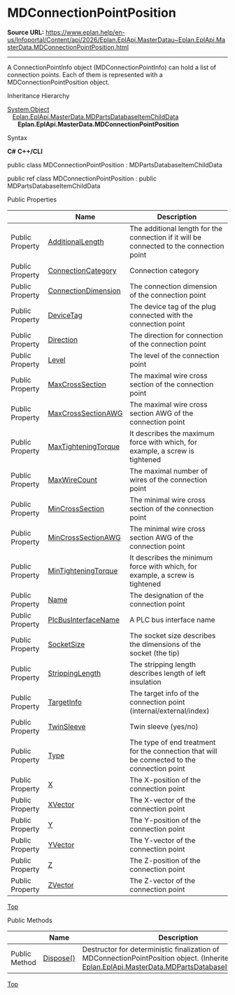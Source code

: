 # MDConnectionPointPosition

**Source URL:** https://www.eplan.help/en-us/Infoportal/Content/api/2026/Eplan.EplApi.MasterDatau~Eplan.EplApi.MasterData.MDConnectionPointPosition.html

---

A ConnectionPointInfo object (MDConnectionPointInfo) can hold a list of connection points. Each of them is represented with a MDConnectionPointPosition object.

Inheritance Hierarchy

[System.Object](#)  
   [Eplan.EplApi.MasterData.MDPartsDatabaseItemChildData](Eplan.EplApi.MasterDatau~Eplan.EplApi.MasterData.MDPartsDatabaseItemChildData.html)  
      **Eplan.EplApi.MasterData.MDConnectionPointPosition**

Syntax

**C#**
**C++/CLI**


public class MDConnectionPointPosition : MDPartsDatabaseItemChildData

public ref class MDConnectionPointPosition : public MDPartsDatabaseItemChildData

Public Properties

|  | Name | Description |
| --- | --- | --- |
| Public Property | [AdditionalLength](Eplan.EplApi.MasterDatau~Eplan.EplApi.MasterData.MDConnectionPointPosition~AdditionalLength.html) | The additional length for the connection if it will be connected to the connection point |
| Public Property | [ConnectionCategory](Eplan.EplApi.MasterDatau~Eplan.EplApi.MasterData.MDConnectionPointPosition~ConnectionCategory.html) | Connection category |
| Public Property | [ConnectionDimension](Eplan.EplApi.MasterDatau~Eplan.EplApi.MasterData.MDConnectionPointPosition~ConnectionDimension.html) | The connection dimension of the connection point |
| Public Property | [DeviceTag](Eplan.EplApi.MasterDatau~Eplan.EplApi.MasterData.MDConnectionPointPosition~DeviceTag.html) | The device tag of the plug connected with the connection point |
| Public Property | [Direction](Eplan.EplApi.MasterDatau~Eplan.EplApi.MasterData.MDConnectionPointPosition~Direction.html) | The direction for connection of the connection point |
| Public Property | [Level](Eplan.EplApi.MasterDatau~Eplan.EplApi.MasterData.MDConnectionPointPosition~Level.html) | The level of the connection point |
| Public Property | [MaxCrossSection](Eplan.EplApi.MasterDatau~Eplan.EplApi.MasterData.MDConnectionPointPosition~MaxCrossSection.html) | The maximal wire cross section of the connection point |
| Public Property | [MaxCrossSectionAWG](Eplan.EplApi.MasterDatau~Eplan.EplApi.MasterData.MDConnectionPointPosition~MaxCrossSectionAWG.html) | The maximal wire cross section AWG of the connection point |
| Public Property | [MaxTighteningTorque](Eplan.EplApi.MasterDatau~Eplan.EplApi.MasterData.MDConnectionPointPosition~MaxTighteningTorque.html) | It describes the maximum force with which, for example, a screw is tightened |
| Public Property | [MaxWireCount](Eplan.EplApi.MasterDatau~Eplan.EplApi.MasterData.MDConnectionPointPosition~MaxWireCount.html) | The maximal number of wires of the connection point |
| Public Property | [MinCrossSection](Eplan.EplApi.MasterDatau~Eplan.EplApi.MasterData.MDConnectionPointPosition~MinCrossSection.html) | The minimal wire cross section of the connection point |
| Public Property | [MinCrossSectionAWG](Eplan.EplApi.MasterDatau~Eplan.EplApi.MasterData.MDConnectionPointPosition~MinCrossSectionAWG.html) | The minimal wire cross section AWG of the connection point |
| Public Property | [MinTighteningTorque](Eplan.EplApi.MasterDatau~Eplan.EplApi.MasterData.MDConnectionPointPosition~MinTighteningTorque.html) | It describes the minimum force with which, for example, a screw is tightened |
| Public Property | [Name](Eplan.EplApi.MasterDatau~Eplan.EplApi.MasterData.MDConnectionPointPosition~Name.html) | The designation of the connection point |
| Public Property | [PlcBusInterfaceName](Eplan.EplApi.MasterDatau~Eplan.EplApi.MasterData.MDConnectionPointPosition~PlcBusInterfaceName.html) | A PLC bus interface name |
| Public Property | [SocketSize](Eplan.EplApi.MasterDatau~Eplan.EplApi.MasterData.MDConnectionPointPosition~SocketSize.html) | The socket size describes the dimensions of the socket (the tip) |
| Public Property | [StrippingLength](Eplan.EplApi.MasterDatau~Eplan.EplApi.MasterData.MDConnectionPointPosition~StrippingLength.html) | The stripping length describes length of left insulation |
| Public Property | [TargetInfo](Eplan.EplApi.MasterDatau~Eplan.EplApi.MasterData.MDConnectionPointPosition~TargetInfo.html) | The target info of the connection point (internal/external/index) |
| Public Property | [TwinSleeve](Eplan.EplApi.MasterDatau~Eplan.EplApi.MasterData.MDConnectionPointPosition~TwinSleeve.html) | Twin sleeve (yes/no) |
| Public Property | [Type](Eplan.EplApi.MasterDatau~Eplan.EplApi.MasterData.MDConnectionPointPosition~Type.html) | The type of end treatment for the connection that will be connected to the connection point |
| Public Property | [X](Eplan.EplApi.MasterDatau~Eplan.EplApi.MasterData.MDConnectionPointPosition~X.html) | The X-position of the connection point |
| Public Property | [XVector](Eplan.EplApi.MasterDatau~Eplan.EplApi.MasterData.MDConnectionPointPosition~XVector.html) | The X-vector of the connection point |
| Public Property | [Y](Eplan.EplApi.MasterDatau~Eplan.EplApi.MasterData.MDConnectionPointPosition~Y.html) | The Y-position of the connection point |
| Public Property | [YVector](Eplan.EplApi.MasterDatau~Eplan.EplApi.MasterData.MDConnectionPointPosition~YVector.html) | The Y-vector of the connection point |
| Public Property | [Z](Eplan.EplApi.MasterDatau~Eplan.EplApi.MasterData.MDConnectionPointPosition~Z.html) | The Z-position of the connection point |
| Public Property | [ZVector](Eplan.EplApi.MasterDatau~Eplan.EplApi.MasterData.MDConnectionPointPosition~ZVector.html) | The Z-vector of the connection point |

[Top](#top)

Public Methods

|  | Name | Description |
| --- | --- | --- |
| Public Method | [Dispose()](Eplan.EplApi.MasterDatau~Eplan.EplApi.MasterData.MDPartsDatabaseItemChildData~Dispose().html) | Destructor for deterministic finalization of MDConnectionPointPosition object. (Inherited from [Eplan.EplApi.MasterData.MDPartsDatabaseItemChildData](Eplan.EplApi.MasterDatau~Eplan.EplApi.MasterData.MDPartsDatabaseItemChildData.html)) |

[Top](#top)
